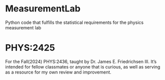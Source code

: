 # MeasurementLab
Python code that fulfills the statistical requirements for the physics measurement lab 

# PHYS:2425
For the Fall(2024) PHYS:2436, taught by Dr. James E. Friedrichsen III. It’s intended for fellow classmates or anyone that is curious, as well as serving as a resource for my own review and improvement.
